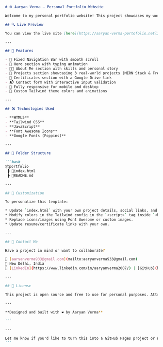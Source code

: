 ````markdown
# 🌐 Aaryan Verma – Personal Portfolio Website

Welcome to my personal portfolio website! This project showcases my work, skills, certifications, and contact information in a clean and responsive layout using **Tailwind CSS**, **Font Awesome**, and vanilla **HTML/CSS/JS**.

## 🔍 Live Preview

You can view the live site [here](https://aaryan-verma-portofolio.netlify.app/) *(Replace with your deployed link)*

---

## 🚀 Features

- 📌 Fixed Navigation Bar with smooth scroll
- 🎯 Hero section with typing animation
- 👨‍💻 About Me section with skills and personal story
- 💼 Projects section showcasing 3 real-world projects (MERN Stack & Frontend)
- 📜 Certificates section with a Google Drive link
- 📬 Contact form with interactive input validation
- 📱 Fully responsive for mobile and desktop
- 🌈 Custom Tailwind theme colors and animations

---

## 🛠️ Technologies Used

- **HTML5**
- **Tailwind CSS**
- **JavaScript**
- **Font Awesome Icons**
- **Google Fonts (Poppins)**

---

## 📁 Folder Structure

```bash
📦portfolio
 ┣ 📜index.html
 ┣ 📜README.md

---

## 🔧 Customization

To personalize this template:

* Update `index.html` with your own project details, social links, and certificates.
* Modify colors in the Tailwind config in the `<script>` tag inside `<head>`.
* Replace icons/images using Font Awesome or custom images.
* Update resume/certificate links with your own.

---

## 💌 Contact Me

Have a project in mind or want to collaborate?

📧 [aaryanverma933@gmail.com](mailto:aaryanverma933@gmail.com)
📍 New Delhi, India
🔗 [LinkedIn](https://www.linkedin.com/in/aaryanverma2007/) | [GitHub](https://github.com/KillerHyena)

---

## 📄 License

This project is open source and free to use for personal purposes. Attribution appreciated but not required.

---

**Designed and built with ❤️ by Aaryan Verma**

```

---

Let me know if you'd like to turn this into a GitHub Pages project or need a `deploy.sh` for auto-deployment!
```

